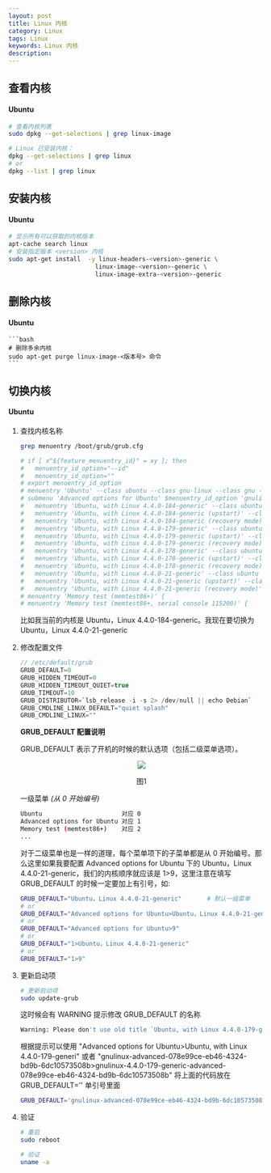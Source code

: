 ```yaml
---
layout: post
title: Linux 内核
category: Linux
tags: Linux
keywords: Linux 内核
description:
---
```


## 查看内核

#### Ubuntu

```bash
# 查看内核列表
sudo dpkg --get-selections | grep linux-image

# Linux 已安装内核：
dpkg --get-selections | grep linux
# or
dpkg --list | grep linux
```

## 安装内核

#### Ubuntu

```bash
# 显示所有可以获取的内核版本
apt-cache search linux
# 安装指定版本 <version> 内核
sudo apt-get install  -y linux-headers-<version>-generic \
                        linux-image-<version>-generic \
                        linux-image-extra-<version>-generic
```

## 删除内核

#### Ubuntu

    ```bash
    # 删除多余内核
    sudo apt-get purge linux-image-<版本号> 命令
    ```

## 切换内核

#### Ubuntu

1. 查找内核名称

    ```bash
    grep menuentry /boot/grub/grub.cfg

    # if [ x"${feature_menuentry_id}" = xy ]; then
    #   menuentry_id_option="--id"
    #   menuentry_id_option=""
    # export menuentry_id_option
    # menuentry 'Ubuntu' --class ubuntu --class gnu-linux --class gnu --class os $menuentry_id_option 'gnulinux-simple-078e99ce-eb46-4324-bd9b-6dc10573508b' {
    # submenu 'Advanced options for Ubuntu' $menuentry_id_option 'gnulinux-advanced-078e99ce-eb46-4324-bd9b-6dc10573508b' {
    # 	menuentry 'Ubuntu, with Linux 4.4.0-184-generic' --class ubuntu --class gnu-linux --class gnu --class os $menuentry_id_option 'gnulinux-4.4.0-184-generic-advanced-078e99ce-eb46-4324-bd9b-6dc10573508b' {
    # 	menuentry 'Ubuntu, with Linux 4.4.0-184-generic (upstart)' --class ubuntu --class gnu-linux --class gnu --class os $menuentry_id_option 'gnulinux-4.4.0-184-generic-init-upstart-078e99ce-eb46-4324-bd9b-6dc10573508b' {
    # 	menuentry 'Ubuntu, with Linux 4.4.0-184-generic (recovery mode)' --class ubuntu --class gnu-linux --class gnu --class os $menuentry_id_option 'gnulinux-4.4.0-184-generic-recovery-078e99ce-eb46-4324-bd9b-6dc10573508b' {
    # 	menuentry 'Ubuntu, with Linux 4.4.0-179-generic' --class ubuntu --class gnu-linux --class gnu --class os $menuentry_id_option 'gnulinux-4.4.0-179-generic-advanced-078e99ce-eb46-4324-bd9b-6dc10573508b' {
    # 	menuentry 'Ubuntu, with Linux 4.4.0-179-generic (upstart)' --class ubuntu --class gnu-linux --class gnu --class os $menuentry_id_option 'gnulinux-4.4.0-179-generic-init-upstart-078e99ce-eb46-4324-bd9b-6dc10573508b' {
    # 	menuentry 'Ubuntu, with Linux 4.4.0-179-generic (recovery mode)' --class ubuntu --class gnu-linux --class gnu --class os $menuentry_id_option 'gnulinux-4.4.0-179-generic-recovery-078e99ce-eb46-4324-bd9b-6dc10573508b' {
    # 	menuentry 'Ubuntu, with Linux 4.4.0-178-generic' --class ubuntu --class gnu-linux --class gnu --class os $menuentry_id_option 'gnulinux-4.4.0-178-generic-advanced-078e99ce-eb46-4324-bd9b-6dc10573508b' {
    # 	menuentry 'Ubuntu, with Linux 4.4.0-178-generic (upstart)' --class ubuntu --class gnu-linux --class gnu --class os $menuentry_id_option 'gnulinux-4.4.0-178-generic-init-upstart-078e99ce-eb46-4324-bd9b-6dc10573508b' {
    # 	menuentry 'Ubuntu, with Linux 4.4.0-178-generic (recovery mode)' --class ubuntu --class gnu-linux --class gnu --class os $menuentry_id_option 'gnulinux-4.4.0-178-generic-recovery-078e99ce-eb46-4324-bd9b-6dc10573508b' {
    # 	menuentry 'Ubuntu, with Linux 4.4.0-21-generic' --class ubuntu --class gnu-linux --class gnu --class os $menuentry_id_option 'gnulinux-4.4.0-21-generic-advanced-078e99ce-eb46-4324-bd9b-6dc10573508b' {
    # 	menuentry 'Ubuntu, with Linux 4.4.0-21-generic (upstart)' --class ubuntu --class gnu-linux --class gnu --class os $menuentry_id_option 'gnulinux-4.4.0-21-generic-init-upstart-078e99ce-eb46-4324-bd9b-6dc10573508b' {
    # 	menuentry 'Ubuntu, with Linux 4.4.0-21-generic (recovery mode)' --class ubuntu --class gnu-linux --class gnu --class os $menuentry_id_option 'gnulinux-4.4.0-21-generic-recovery-078e99ce-eb46-4324-bd9b-6dc10573508b' {
    # menuentry 'Memory test (memtest86+)' {
    # menuentry 'Memory test (memtest86+, serial console 115200)' {
    ```

    比如我当前的内核是 Ubuntu，Linux 4.4.0-184-generic。我现在要切换为 Ubuntu，Linux 4.4.0-21-generic

2. 修改配置文件

    ```cpp
    // /etc/default/grub
    GRUB_DEFAULT=0
    GRUB_HIDDEN_TIMEOUT=0
    GRUB_HIDDEN_TIMEOUT_QUIET=true
    GRUB_TIMEOUT=10
    GRUB_DISTRIBUTOR=`lsb_release -i -s 2> /dev/null || echo Debian`
    GRUB_CMDLINE_LINUX_DEFAULT="quiet splash"
    GRUB_CMDLINE_LINUX=""
    ```

    **GRUB_DEFAULT 配置说明**

    GRUB_DEFAULT 表示了开机的时候的默认选项（包括二级菜单选项）。

    <center>

    <img src="https://raw.githubusercontent.com/chiemon/chiemon.github.io/master/img/Linux/1.png">

    图1

    </center>

    一级菜单 *(从 0 开始编号)*

    ```bash
    Ubuntu                      对应 0
    Advanced options for Ubuntu 对应 1
    Memory test (memtest86+)    对应 2
    ...
    ```

    对于二级菜单也是一样的道理，每个菜单项下的子菜单都是从 0 开始编号。那么这里如果我要配置 Advanced options for Ubuntu 下的 Ubuntu，Linux 4.4.0-21-generic，我们的内核顺序就应该是 1>9，这里注意在填写 GRUB_DEFAULT 的时候一定要加上有引号，如:

    ```bash
    GRUB_DEFAULT="Ubuntu，Linux 4.4.0-21-generic"       # 默认一级菜单
    # or
    GRUB_DEFAULT="Advanced options for Ubuntu>Ubuntu，Linux 4.4.0-21-generic"
    # or
    GRUB_DEFAULT="Advanced options for Ubuntu>9"
    # or
    GRUB_DEFAULT="1>Ubuntu，Linux 4.4.0-21-generic"
    # or
    GRUB_DEFAULT="1>9"
    ```

3. 更新启动项

    ```bash
    # 更新启动项
    sudo update-grub
    ```

    这时候会有 WARNING 提示修改 GRUB_DEFAULT 的名称

    ```bash
    Warning: Please don't use old title `Ubuntu, with Linux 4.4.0-179-generic' for GRUB_DEFAULT, use `Advanced options for Ubuntu>Ubuntu, with Linux 4.4.0-179-generic' (for versions before 2.00) or `gnulinux-advanced-078e99ce-eb46-4324-bd9b-6dc10573508b>gnulinux-4.4.0-179-generic-advanced-078e99ce-eb46-4324-bd9b-6dc10573508b' (for 2.00 or later)
    ```

    根据提示可以使用 "Advanced options for Ubuntu>Ubuntu, with Linux 4.4.0-179-generi" 或者 "gnulinux-advanced-078e99ce-eb46-4324-bd9b-6dc10573508b>gnulinux-4.4.0-179-generic-advanced-078e99ce-eb46-4324-bd9b-6dc10573508b" 将上面的代码放在 GRUB_DEFAULT='' 单引号里面

    ```bash
    GRUB_DEFAULT='gnulinux-advanced-078e99ce-eb46-4324-bd9b-6dc10573508b>gnulinux-4.4.0-179-generic-advanced-078e99ce-eb46-4324-bd9b-6dc10573508b'
    ```

4. 验证

    ```bash
    # 重启
    sudo reboot

    # 验证
    uname -a
    ```
